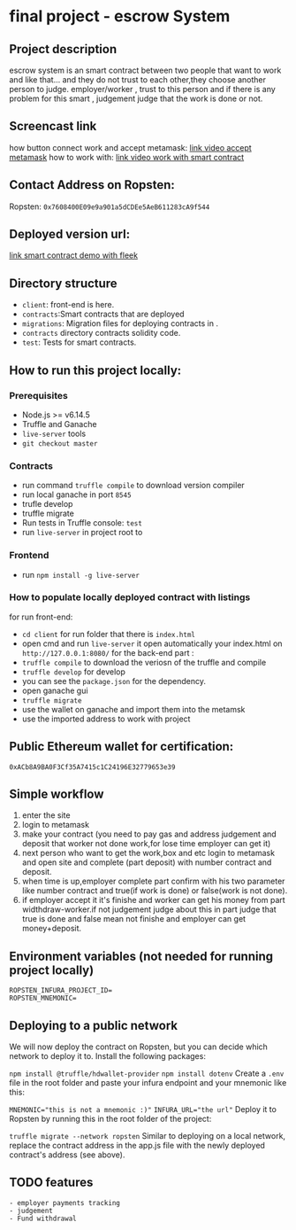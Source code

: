 # final project - escrow System


## Project description

escrow system is an smart contract between two people that want to work and like that...
and they do not trust to each other,they choose another person to judge. employer/worker , trust to this person and if there is any problem for this smart , judgement judge that the work is done or not.

## Screencast link
how button connect work and accept metamask:
[link video accept metamask](https://youtu.be/m8RfAtpv85U)
how to work with:
[link video work with smart contract](https://youtu.be/WTv84MzZHwc)

## Contact Address on Ropsten:

Ropsten:
`0x7608400E09e9a901a5dCDEe5AeB611283cA9f544`

## Deployed version url:

[link smart contract demo with fleek](https://divine-cherry-7104.on.fleek.co/)

## Directory structure

- `client`: front-end is here.
- `contracts`:Smart contracts that are deployed
- `migrations`: Migration files for deploying contracts in .
- `contracts` directory contracts solidity code.
- `test`: Tests for smart contracts.


## How to run this project locally:

### Prerequisites

- Node.js >= v6.14.5
- Truffle  and Ganache
- `live-server` tools
- `git checkout master`

### Contracts

- run command `truffle compile` to download version compiler
- run local ganache in port `8545` 
- trufle develop
- truffle migrate 
- Run tests in Truffle console: `test`
- run `live-server` in project root to 

### Frontend

- run `npm install -g live-server`

### How to populate locally deployed contract with listings
for run front-end:
- `cd client` for run folder that there is `index.html` 
- open cmd and run `live-server` it open automatically your index.html on `http://127.0.0.1:8080/`
for the back-end part :
- `truffle compile` to download the veriosn of the truffle and compile
- `truffle develop` for develop
- you can see the `package.json` for the dependency.
- open ganache gui 
- `truffle migrate ` 
- use the wallet on ganache and import them into the metamsk 
- use the imported address to work with project



## Public Ethereum wallet for certification:

`0xACb8A9BA0F3Cf35A7415c1C24196E32779653e39`


## Simple workflow

1. enter the site 
2. login to metamask 
3. make your contract (you need to pay gas and address judgement and deposit that worker not done work,for lose time employer can get it)
4. next person who want to get the work,box and etc login to metamask and open site and complete (part deposit) with number contract and deposit.
5. when time is up,employer complete part confirm with his two parameter like number contract and true(if work is done) or false(work is not done).
6. if employer accept it it's finishe and worker can get his money from part widthdraw-worker.if not judgement judge about this in part judge that true is done and false mean not finishe and employer can get money+deposit.


## Environment variables (not needed for running project locally)

```
ROPSTEN_INFURA_PROJECT_ID=
ROPSTEN_MNEMONIC=
```

## Deploying to a public network
We will now deploy the contract on Ropsten, but you can decide which network to deploy it to. Install the following packages:

`npm install @truffle/hdwallet-provider`
`npm install dotenv`
Create a `.env` file in the root folder and paste your infura endpoint and your mnemonic like this:

`MNEMONIC="this is not a mnemonic :)"`
`INFURA_URL="the url"`
Deploy it to Ropsten by running this in the root folder of the project:

`truffle migrate --network ropsten`
Similar to deploying on a local network, replace the contract address in the app.js file with the newly deployed contract's address (see above).

## TODO features
```
- employer payments tracking
- judgement
- Fund withdrawal
```




